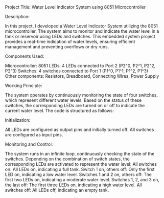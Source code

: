
Project Title: Water Level Indicator System using 8051 Microcontroller

Description:

In this project, I developed a Water Level Indicator System utilizing the 8051 microcontroller. The system aims to monitor and indicate the water level in a tank or reservoir using LEDs and switches. This embedded system project provides a real-time indication of water levels, ensuring efficient management and preventing overflows or dry runs.

Components Used:

Microcontroller: 8051
LEDs: 4 LEDs connected to Port 2 (P2^0, P2^1, P2^2, P2^3)
Switches: 4 switches connected to Port 1 (P1^0, P1^1, P1^2, P1^3)
Other components: Resistors, Breadboard, Connecting Wires, Power Supply

Working Principle:

The system operates by continuously monitoring the state of four switches, which represent different water levels. Based on the status of these switches, the corresponding LEDs are turned on or off to indicate the current water level. The code is structured as follows:

Initialization:

All LEDs are configured as output pins and initially turned off.
All switches are configured as input pins.

Monitoring and Control:

The system runs in an infinite loop, continuously checking the state of the switches.
Depending on the combination of switch states, the corresponding LEDs are activated to represent the water level:
All switches on: All LEDs on, indicating a full tank.
Switch 1 on, others off: Only the first LED on, indicating a low water level.
Switches 1 and 2 on, others off: The first two LEDs on, indicating a moderate water level.
Switches 1, 2, and 3 on, the last off: The first three LEDs on, indicating a high water level.
All switches off: All LEDs off, indicating an empty tank.
